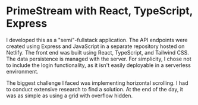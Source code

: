 # PrimeStream with React, TypeScript, Express
I developed this as a "semi"-fullstack application. The API endpoints were created using Express and JavaScript in a separate repository hosted on Netlify.
The front end was built using React, TypeScript, and Tailwind CSS. The data persistence is managed with the server.
For simplicity, I chose not to include the login functionality, as it isn't easily deployable in a serverless environment.

The biggest challenge I faced was implementing horizontal scrolling. I had to conduct extensive research to find a solution.
At the end of the day, it was as simple as using a grid with overflow hidden.
